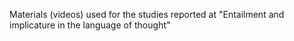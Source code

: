 Materials (videos) used for the studies reported at "Entailment and implicature in the language of thought" 
